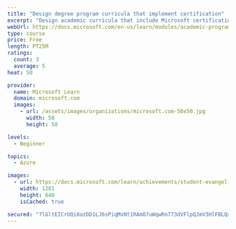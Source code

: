 ```yaml
---
title: "Design degree program curricula that implement certification"
excerpt: "Design academic curricula that include Microsoft certification implemented at the course and program levels, and determine how students can earn academic credit for certification courses."
webUrl: https://docs.microsoft.com/en-us/learn/modules/academic-program-certifications-design-program-curricula/
type: course
price: Free
length: PT25M
ratings:
  count: 3
  average: 5
heat: 50

provider:
  name: Microsoft Learn
  domain: microsoft.com
  images:
    - url: /assets/images/organizations/microsoft.com-50x50.jpg
      width: 50
      height: 50

levels:
  - Beginner

topics:
  - Azure

images:
  - url: https://docs.microsoft.com/learn/achievements/student-evangelism/academic-program-certifications-design-program-curricula-social.png
    width: 1281
    height: 640
    isCached: true

secured: "7lGltEICrUQi8azDD1LJ6sPiqMxNt1RAm07uWqwRn773dVFlpQJmV3HlFBLQx39O3mu+iJarW1jiDJG3JMALCxQMgDACMm1dmfB7eQCeBmZQhsf6KlEQkJOii2omk80gD5imaVHXChojh/HlQg+E08jpjIHQwNjJgoBLXy3Ngh7tkTiNDtqPwLAw0wlgtHp58wDOhHXiEfN1AXI3mbqUckZlo31kVGM2nJuFO7XsSkRWCPA6TpsC0qzYKFX4zmKjR7GaM1ZwGnKs+IrKzbn1pkJ3UqvLaNddfmRlaUBmAsCLAn7RvvDH6TJGadh2WzRp6HzsuXhZWUiLjU5CvqTdvJxaiejpBTIaa5tTnkVP8izcnLrJ4Frp886BmywdSqNZLJUCJyZuaL5VQ8vQOHoo0xMYaiADa6aZX0OL5/LHPEg=;rguD16fPIVO1ok2EfZOrHg=="
---
```



